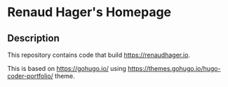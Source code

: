 # Renaud Hager's Homepage

## Description
This repository contains code that build https://renaudhager.io.

This is based on https://gohugo.io/ using https://themes.gohugo.io/hugo-coder-portfolio/ theme.
